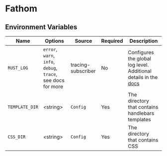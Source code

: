 # Fathom

## Environment Variables

 Name               | Options    | Source   | Required | Description
--------------------|------------|----------|----------|------------
`RUST_LOG`          | `error`, `warn`, `info`, `debug`, `trace`, see docs for more | tracing-subscriber | No | Configures the global log level. Additional details in the [docs](https://docs.rs/tracing-subscriber/latest/tracing_subscriber/fmt/index.html)
`TEMPLATE_DIR`      | \<string\> | `Config` | Yes      | The directory that contains handlebars templates
`CSS_DIR`           | \<string\> | `Config` | Yes      | The directory that contains CSS
